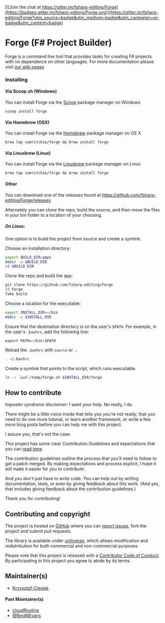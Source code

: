 [![Join the chat at https://gitter.im/fsharp-editing/Forge](https://badges.gitter.im/fsharp-editing/Forge.svg)](https://gitter.im/fsharp-editing/Forge?utm_source=badge&utm_medium=badge&utm_campaign=pr-badge&utm_content=badge)


# Forge (F# Project Builder)

Forge is a command line tool that provides tasks for creating F# projects with no dependence on other languages. For more documentation please visit [our wiki pages](https://github.com/fsharp-editing/Forge/wiki)


### Installing

#### Via Scoop.sh (Windows)

You can install Forge via the [Scoop](http://scoop.sh/) package manager on Windows

    scoop install forge

#### Via Homebrew (OSX)

You can install Forge via the [Homebrew](http://brew.sh) package manager on OS X

    brew tap samritchie/forge && brew install forge

#### Via Linuxbrew (Linux)

You can install Forge via the [Linuxbrew](http://linuxbrew.sh/) package manager on Linux

    brew tap samritchie/forge && brew install forge

#### Other

You can download one of the releases found at https://github.com/fsharp-editing/Forge/releases

Alternately you can clone the repo, build the source, and then move the files in your bin folder to a location of your choosing.

##### On Linux:

One option is to build the project from source and create a symlink.

Choose an installation directory:

```bash
export BUILD_DIR=apps
mkdir -p $BUILD_DIR
cd $BUILD_DIR
```

Clone the repo and build the app:

```bash
git clone https://github.com/fsharp-editing/Forge
cd Forge
fake build
```

Choose a location for the executable:

```bash
export INSTALL_DIR=~/bin
mkdir -p $INSTALL_DIR
```

Ensure that the destination directory is on the user's `$PATH`.
For example, in the user's `.bashrc`, add the following line:

```
export PATH=~/bin:$PATH
```

Reload the `.bashrc` with `source` or `.`:

```bash
. ~/.bashrc
```

Create a symlink that points to the script, which runs executable.

```bash
ln -s `pwd`/temp/forge.sh $INSTALL_DIR/forge
```

## How to contribute

*Imposter syndrome disclaimer*: I want your help. No really, I do.

There might be a little voice inside that tells you you're not ready; that you need to do one more tutorial, or learn another framework, or write a few more blog posts before you can help me with this project.

I assure you, that's not the case.

This project has some clear Contribution Guidelines and expectations that you can [read here](https://github.com/ionide/forge/blob/master/CONTRIBUTING.md).

The contribution guidelines outline the process that you'll need to follow to get a patch merged. By making expectations and process explicit, I hope it will make it easier for you to contribute.

And you don't just have to write code. You can help out by writing documentation, tests, or even by giving feedback about this work. (And yes, that includes giving feedback about the contribution guidelines.)

Thank you for contributing!

## Contributing and copyright

The project is hosted on [GitHub](https://github.com/fsharp-editing/Forge) where you can [report issues](https://github.com/fsharp-editing/Forge/issues), fork
the project and submit pull requests.

The library is available under [unlicense](https://github.com/fsharp-editing/Forge/blob/master/LICENSE.md), which allows modification and redistribution for both commercial and non-commercial purposes.

Please note that this project is released with a [Contributor Code of Conduct](CODE_OF_CONDUCT.md). By participating in this project you agree to abide by its terms.

## Maintainer(s)

- [Krzysztof-Cieslak](https://github.com/Krzysztof-Cieslak)


#### Past Maintainer(s)

- [cloudRoutine](https://github.com/cloudRoutine/)
- [@ReidNEvans](https://twitter.com/reidNEvans)
